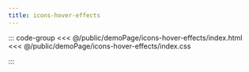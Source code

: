 ```yaml
---
title: icons-hover-effects
---
```


::: code-group
<<< @/public/demoPage/icons-hover-effects/index.html
<<< @/public/demoPage/icons-hover-effects/index.css

:::